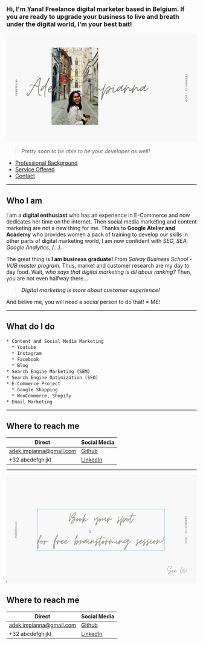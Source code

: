 ### Hi, I'm Yana! Freelance digital marketer based in Belgium. If you are ready to upgrade your business to live and breath under the digital world, I'm your best bait!

![yanaportofoliocover](2020-05-12-22-48-30.png)  



> _Pretty soon to be able to be your developer as well!_  

* [Professional Background](#who-i-am)
* [Service Offered](#what-do-i-do)
* [Contact](#where-to-reach-me)

---

## Who I am
I am a **digital enthusiast** who has an experience in E-Commerce and now dedicates her time on the internet. Then social media marketing and content marketing are not a new thing for me. Thanks to **Google Atelier and Academy** who provides women a pack of training to develop our skills in other parts  of digital marketing world, I am now confident with _SEO, SEA, Google Analytics, (...)._ 

The great thing is **I am business graduate!** From _Solvay Business School - VUB master program._ Thus, market and customer research are my day to day food. Wait, _who says that digital marketing is all about ranking?_ Then, you are not even halfway there...

> _**Digital marketing is more about customer experience!**_ 

And belive me, you will need a _social_ person to do that! = ME!

---

## What do I do
```
* Content and Social Media Marketing
  * Youtube
  * Instagram
  * Facebook
  * Blog
* Search Engine Marketing (SEM)
* Search Engine Optimization (SEO)
* E-Commerce Project
  * Google Shopping
  * WooCommerce, Shopify
* Email Marketing
```

---

## Where to reach me  

| Direct | Social Media |  
 ------ | ------ 
| adek.impianna@gmail.com | [Github](https://github.com/adekimpianna) |  
| +32 abcdefghijkl | [LinkedIn](https://www.linkedin.com/in/adek-impianna-62a119161/) | 

---

![calltoaction](2020-05-13-00-15-05.png)

## Where to reach me
| Direct | Social Media |
| ------ | ------ |
| adek.impianna@gmail.com | [Github](https://github.com/adekimpianna) | 
| +32 abcdefghijkl | [LinkedIn](https://www.linkedin.com/in/adek-impianna-62a119161/) | 